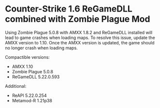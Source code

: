 # Counter-Strike 1.6 ReGameDLL combined with Zombie Plague Mod

Using Zombie Plague 5.0.8 with AMXX 1.8.2 and ReGameDLL installed will lead to game crashes when loading maps.
To resolve this issue, update the AMXX version to 1.10. Once the AMXX version is updated, the game should no longer crash when loading maps.

Compactible versions:
- AMXX 1.10
- Zombie Plague 5.0.8
- ReGameDLL 5.22.0.593

Additional: 
- ReAPI 5.22.0.254
- Metamod-R 1.21p38
